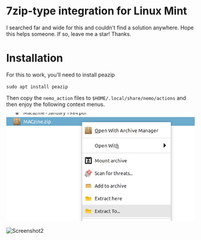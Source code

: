# 7zip-type integration for Linux Mint

I searched far and wide for this and couldn't find a solution anywhere. Hope this helps someone. If so, leave me a star! Thanks.

# Installation

For this to work, you'll need to install peazip

`sudo apt install peazip`

Then copy the `nemo_action` files to `$HOME/.local/share/nemo/actions` and then enjoy the following context menus.

![Screenshot1]

![Screenshot2]

[Screenshot1]: https://raw.githubusercontent.com/badmotorfinger/linux-mint-7zip-esk/master/sreenshot1.png

[Screenshot2]: https://raw.githubusercontent.com/badmotorfinger/linux-mint-7zip-esk/master/sreenshot2.png
